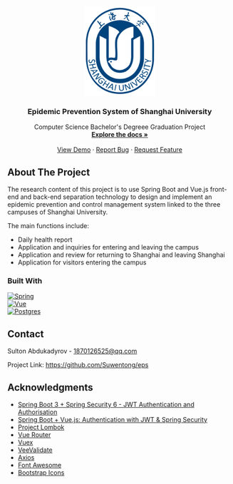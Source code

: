 <!-- PROJECT LOGO -->
<br />
<div align="center">
  <a href="https://github.com/othneildrew/Best-README-Template">
    <img src="images/shu_logo.png" alt="Logo" width="160" height="200">
  </a>

  <h3 align="center">Epidemic Prevention System of Shanghai University</h3>

  <p align="center">
    Computer Science Bachelor's Degreee Graduation Project
    <br />
    <a href="https://github.com/Suwentong/eps"><strong>Explore the docs »</strong></a>
    <br />
    <br />
    <a href="https://github.com/Suwentong/eps">View Demo</a>
    ·
    <a href="https://github.com/Suwentong/eps/issues">Report Bug</a>
    ·
    <a href="https://github.com/Suwentong/eps/issues">Request Feature</a>
  </p>
</div>

<!-- ABOUT THE PROJECT -->
## About The Project

The research content of this project is to use Spring Boot and Vue.js front-end and back-end separation technology to design and implement an epidemic prevention and control management system linked to the three campuses of Shanghai University.

The main functions include:
* Daily health report
* Application and inquiries for entering and leaving the campus
* Application and review for returning to Shanghai and leaving Shanghai
* Application for visitors entering the campus

<!-- BUILT WITH -->
### Built With

[![Spring][SpringBoot]][Spring-url]<br>
[![Vue][Vue.js]][Vue-url]<br>
[![Postgres][PostgreSQL]][Postgres-url]



<!-- CONTACT -->
## Contact

Sulton Abdukadyrov - 1870126525@qq.com

Project Link: https://github.com/Suwentong/eps

<!-- ACKNOWLEDGMENTS -->
## Acknowledgments

* [Spring Boot 3 + Spring Security 6 - JWT Authentication and Authorisation](https://www.youtube.com/watch?v=KxqlJblhzfI&t=456s&ab_channel=Amigoscode)
* [Spring Boot + Vue.js: Authentication with JWT & Spring Security](https://www.bezkoder.com/spring-boot-vue-js-authentication-jwt-spring-security/#Front-end_with_Vuejs_038_Vuex)
* [Project Lombok](https://projectlombok.org)
* [Vue Router](https://router.vuejs.org)
* [Vuex](https://vuex.vuejs.org)
* [VeeValidate](https://vee-validate.logaretm.com/v4/)
* [Axios](https://axios-http.com/docs/intro)
* [Font Awesome](https://fontawesome.com)
* [Bootstrap Icons](https://icons.getbootstrap.com)

<!-- MARKDOWN LINKS & IMAGES -->
<!-- https://www.markdownguide.org/basic-syntax/#reference-style-links -->
[SpringBoot]: https://img.shields.io/badge/Spring_Boot-44355B?style=for-the-badge&logo=springboot&logoColor=6DB33F
[Spring-url]: https://spring.io
[Vue.js]: https://img.shields.io/badge/Vue.js-35495E?style=for-the-badge&logo=vuedotjs&logoColor=4FC08D
[Vue-url]: https://vuejs.org
[PostgreSQL]: https://img.shields.io/badge/PostgreSQL-221E22?style=for-the-badge&logo=postgresql&logoColor=4169E1
[Postgres-url]: https://postgresql.org
